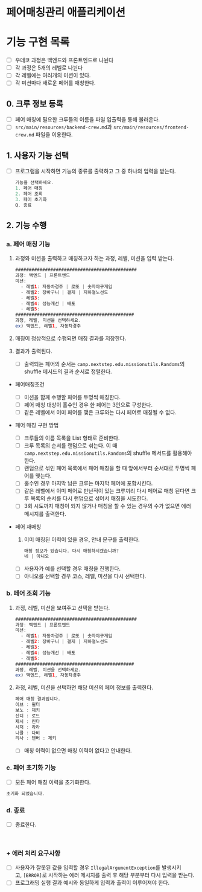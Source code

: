 
# 페어매칭관리 애플리케이션

# 기능 구현 목록

- [ ]  우테코 과정은 백엔드와 프론트엔드로 나뉜다
- [ ]  각 과정은 5개의 레벨로 나뉜다
- [ ]  각 레벨에는 여러개의 미션이 있다.
- [ ]  각 미션마다 새로운 페어를 매칭한다.

## 0. 크루 정보 등록

- [ ]  페어 매칭에 필요한 크루들의 이름을 파일 입출력을 통해 불러온다.
- [ ]  `src/main/resources/backend-crew.md`과 `src/main/resources/frontend-crew.md` 파일을 이용한다.

## 1. 사용자 기능 선택

- [ ]  프로그램을 시작하면 기능의 종류를 출력하고 그 중 하나의 입력을 받는다.

   ```java
   기능을 선택하세요.
   1. 페어 매칭
   2. 페어 조회
   3. 페어 초기화
   Q. 종료
   ```


## 2. 기능 수행

### a. 페어 매칭 기능

1. 과정와 미션을 출력하고 매칭하고자 하는 과정, 레벨, 미션을 입력 받는다.

    ```java
    #############################################
    과정: 백엔드 | 프론트엔드
    미션:
      - 레벨1: 자동차경주 | 로또 | 숫자야구게임
      - 레벨2: 장바구니 | 결제 | 지하철노선도
      - 레벨3: 
      - 레벨4: 성능개선 | 배포
      - 레벨5: 
    ############################################
    과정, 레벨, 미션을 선택하세요.
    ex) 백엔드, 레벨1, 자동차경주
    ```

2. 매칭이 정상적으로 수행되면 매칭 결과를 저장한다.
3. 결과가 출력된다.
    - [ ]  출력되는 페어의 순서는 `camp.nextstep.edu.missionutils.Randoms`의 shuffle 메서드의 결과 순서로 정렬한다.

- 페어매칭조건
    - [ ]  미션을 함께 수행할 페어를 두명씩 매칭한다.
    - [ ]  페어 매칭 대상이 홀수인 경우 한 페어는 3인으로 구성한다.
    - [ ]  같은 레벨에서 이미 페어를 맺은 크루와는 다시 페어로 매칭될 수 없다.
- 페어 매칭 구현 방법
    - [ ]  크루들의 이름 목록을 List<String> 형태로 준비한다.
    - [ ]  크루 목록의 순서를 랜덤으로 섞는다. 이 때 `camp.nextstep.edu.missionutils.Randoms`의 shuffle 메서드를 활용해야 한다.
    - [ ]  랜덤으로 섞인 페어 목록에서 페어 매칭을 할 때 앞에서부터 순서대로 두명씩 페어를 맺는다.
    - [ ]  홀수인 경우 마지막 남은 크루는 마지막 페어에 포함시킨다.
    - [ ]  같은 레벨에서 이미 페어로 만난적이 있는 크루끼리 다시 페어로 매칭 된다면 크루 목록의 순서를 다시 랜덤으로 섞어서 매칭을 시도한다.
    - [ ]  3회 시도까지 매칭이 되지 않거나 매칭을 할 수 있는 경우의 수가 없으면 에러 메시지를 출력한다.
- 페어 재매칭
    1. 이미 매칭된 이력이 있을 경우, 안내 문구를 출력한다.

        ```java
        매칭 정보가 있습니다. 다시 매칭하시겠습니까?
        네 | 아니오
        ```

    - [ ]  사용자가 예를 선택할 경우 매칭을 진행한다.
    - [ ]  아니오를 선택할 경우 코스, 레벨, 미션을 다시 선택한다.

### b. 페어 조회 기능

1. 과정, 레벨, 미션을 보여주고 선택을 받는다.

    ```java
    #############################################
    과정: 백엔드 | 프론트엔드
    미션:
      - 레벨1: 자동차경주 | 로또 | 숫자야구게임
      - 레벨2: 장바구니 | 결제 | 지하철노선도
      - 레벨3: 
      - 레벨4: 성능개선 | 배포
      - 레벨5: 
    ############################################
    과정, 레벨, 미션을 선택하세요.
    ex) 백엔드, 레벨1, 자동차경주
    ```

2. 과정, 레벨, 미션을 선택하면 해당 미션의 페어 정보를 출력한다.

    ```java
    페어 매칭 결과입니다.
    이브 : 윌터
    보노 : 제키
    신디 : 로드
    제시 : 린다
    시저 : 라라
    니콜 : 다비
    리사 : 덴버 : 제키
    ```

    - [ ]  매칭 이력이 없으면 매칭 이력이 없다고 안내한다.

### c. 페어 초기화 기능

- [ ]  모든 페어 매칭 이력을 초기화한다.

```java
초기화 되었습니다. 
```

### d. 종료

- [ ]  종료한다.

<br>

### + 에러 처리 요구사항
- [ ]  사용자가 잘못된 값을 입력할 경우 `IllegalArgumentException`를 발생시키고, `[ERROR]`로 시작하는 에러 메시지를 출력 후 해당 부분부터 다시 입력을 받는다.
- [ ]  프로그래밍 실행 결과 예시와 동일하게 입력과 출력이 이루어져야 한다.